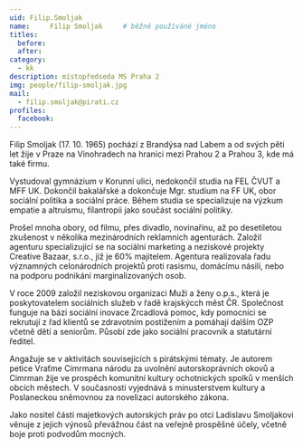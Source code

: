 ```yaml
---
uid: Filip.Smoljak
name:     Filip Smoljak  	# běžně používáné jméno
titles:
  before: 
  after: 
category:
  - kk
description: místopředseda MS Praha 2
img: people/filip-smoljak.jpg 
mail:
  - filip.smoljak@pirati.cz
profiles: 
  facebook:
---
```


Filip Smoljak (17. 10. 1965) pochází z Brandýsa nad Labem a od svých pěti let žije v Praze na Vinohradech na hranici mezi Prahou 2 a Prahou 3, kde má také firmu.

Vystudoval gymnázium v Korunní ulici, nedokončil studia na FEL ČVUT a MFF UK. Dokončil bakalářské a dokončuje Mgr. studium na FF UK, obor sociální politika a sociální práce. Během studia se specializuje na výzkum empatie a altruismu, filantropii jako součást sociální politiky.

Prošel mnoha obory, od filmu, přes divadlo, novinařinu, až po desetiletou zkušenost v několika mezinárodních reklamních agenturách. Založil agenturu specializující se na sociální marketing a neziskové projekty Creative Bazaar, s.r.o., již je 60% majitelem. Agentura realizovala řadu významných celonárodních projektů proti rasismu, domácímu násilí, nebo na podporu podnikání marginalizovaných osob.

V roce 2009 založil neziskovou organizaci Muži a ženy o.p.s., která je poskytovatelem sociálních služeb v řadě krajskýcch měst ČR. Společnost funguje na bázi sociální inovace Zrcadlová pomoc, kdy pomocníci se rekrutují z řad klientů se zdravotním postižením a pomáhají dalším OZP včetně dětí a seniorům. Působí zde jako sociální pracovník a statutární ředitel.

Angažuje se v aktivitách souvisejících s pirátskými tématy. Je autorem petice Vraťme Cimrmana národu za uvolnění autorskoprávních okovů a Cimrman žije ve prospěch komunitní kultury ochotnických spolků v menších obcích městech. V současnosti vyjednává s minusterstvem kultury a Poslaneckou sněmovnou za novelizaci autorského zákona.

Jako nositel části majetkových autorských práv po otci Ladislavu Smoljakovi věnuje z jejich výnosů převážnou část na veřejně prospěšné účely, včetně boje proti podvodům mocných. 
